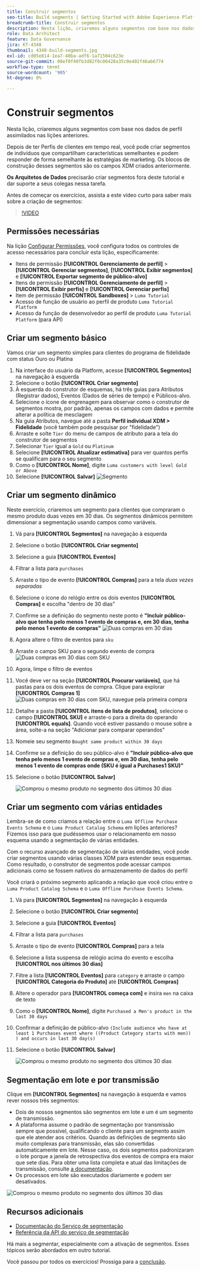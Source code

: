 ```yaml
---
title: Construir segmentos
seo-title: Build segments | Getting Started with Adobe Experience Platform for Data Architects and Data Engineers
breadcrumb-title: Construir segmentos
description: Nesta lição, criaremos alguns segmentos com base nos dados de perfil assimilados nas lições anteriores.
role: Data Architect
feature: Data Governance
jira: KT-4348
thumbnail: 4348-build-segments.jpg
exl-id: cd05e814-1ea7-48ba-adf6-1a71504c623e
source-git-commit: 00ef0f40fb3d82f0c06428a35c0e402f46ab6774
workflow-type: tm+mt
source-wordcount: '905'
ht-degree: 0%

---
```


# Construir segmentos

<!-- 30 min-->
Nesta lição, criaremos alguns segmentos com base nos dados de perfil assimilados nas lições anteriores.

Depois de ter Perfis de clientes em tempo real, você pode criar segmentos de indivíduos que compartilham características semelhantes e podem responder de forma semelhante às estratégias de marketing. Os blocos de construção desses segmentos são os campos XDM criados anteriormente.

**Os Arquitetos de Dados** precisarão criar segmentos fora deste tutorial e dar suporte a seus colegas nessa tarefa.

Antes de começar os exercícios, assista a este vídeo curto para saber mais sobre a criação de segmentos:
>[!VIDEO](https://video.tv.adobe.com/v/27254?learn=on)


## Permissões necessárias

Na lição [Configurar Permissões](configure-permissions.md), você configura todos os controles de acesso necessários para concluir esta lição, especificamente:

* Itens de permissão **[!UICONTROL Gerenciamento de perfil]** > **[!UICONTROL Gerenciar segmentos]**, **[!UICONTROL Exibir segmentos]** e **[!UICONTROL Exportar segmento de público-alvo]**
* Itens de permissão **[!UICONTROL Gerenciamento de perfil]** > **[!UICONTROL Exibir perfis]** e **[!UICONTROL Gerenciar perfis]**
* Item de permissão **[!UICONTROL Sandboxes]** > `Luma Tutorial`
* Acesso de função de usuário ao perfil de produto `Luma Tutorial Platform`
* Acesso da função de desenvolvedor ao perfil de produto `Luma Tutorial Platform` (para API)

## Criar um segmento básico

Vamos criar um segmento simples para clientes do programa de fidelidade com status Ouro ou Platina

1. Na interface do usuário da Platform, acesse **[!UICONTROL Segmentos]** na navegação à esquerda
1. Selecione o botão **[!UICONTROL Criar segmento]**
1. À esquerda do construtor de esquemas, há três guias para Atributos (Registrar dados), Eventos (Dados de séries de tempo) e Públicos-alvo.
1. Selecione o ícone de engrenagem para observar como o construtor de segmentos mostra, por padrão, apenas os campos com dados e permite alterar a política de mesclagem
1. Na guia Atributos, navegue até a pasta **Perfil individual XDM > Fidelidade** (você também pode pesquisar por &quot;fidelidade&quot;)
1. Arraste e solte `Tier` do menu de campos de atributo para a tela do construtor de segmentos
1. Selecionar `Tier` igual a `Gold` ou `Platinum`
1. Selecione **[!UICONTROL Atualizar estimativa]** para ver quantos perfis se qualificam para o seu segmento
1. Como o **[!UICONTROL Nome]**, digite `Luma customers with level Gold or Above`
1. Selecione **[!UICONTROL Salvar]**
   ![Segmento](assets/segment-goldOrAbove.png)

<!--## Build a sequential segment-->

## Criar um segmento dinâmico

Neste exercício, criaremos um segmento para clientes que compraram o mesmo produto duas vezes em 30 dias. Os segmentos dinâmicos permitem dimensionar a segmentação usando campos como variáveis.

1. Vá para **[!UICONTROL Segmentos]** na navegação à esquerda
1. Selecione o botão **[!UICONTROL Criar segmento]**
1. Selecione a guia **[!UICONTROL Eventos]**
1. Filtrar a lista para `purchases`
1. Arraste o tipo de evento **[!UICONTROL Compras]** para a tela _duas vezes separadas_
1. Selecione o ícone do relógio entre os dois eventos **[!UICONTROL Compras]** e escolha &quot;dentro de 30 dias&quot;
1. Confirme se a definição do segmento neste ponto é **&quot;Incluir público-alvo que tenha pelo menos 1 evento de compras e, em 30 dias, tenha pelo menos 1 evento de compras&quot;**
   ![Duas compras em 30 dias](assets/segment-twoPurchases.png)
1. Agora altere o filtro de eventos para `sku`
1. Arraste o campo SKU para o segundo evento de compra
   ![Duas compras em 30 dias com SKU](assets/segment-twoPurchases-addSku.png)
1. Agora, limpe o filtro de eventos
1. Você deve ver na seção **[!UICONTROL Procurar variáveis]**, que há pastas para os dois eventos de compra. Clique para explorar **[!UICONTROL Compras 1]**\
   ![Duas compras em 30 dias com SKU, navegue pela primeira compra](assets/segment-twoPurchases-browsePurchaseOne.png)
1. Detalhe a pasta **[!UICONTROL itens de lista de produtos]**, selecione o campo **[!UICONTROL SKU]** e arraste-o para a direita do operando **[!UICONTROL equals]**. Quando você estiver passando o mouse sobre a área, solte-a na seção &quot;Adicionar para comparar operandos&quot;
1. Nomeie seu segmento `Bought same product within 30 days`
1. Confirme se a definição do seu público-alvo é **&quot;Incluir público-alvo que tenha pelo menos 1 evento de compras e, em 30 dias, tenha pelo menos 1 evento de compras onde (SKU é igual a Purchases1 SKU)&quot;**
1. Selecione o botão **[!UICONTROL Salvar]**

   ![Comprou o mesmo produto no segmento dos últimos 30 dias](assets/segment-boughtSameProduct.png)

## Criar um segmento com várias entidades

Lembra-se de como criamos a relação entre o `Luma Offline Purchase Events Schema` e o `Luma Product Catalog Schema` em lições anteriores? Fizemos isso para que pudéssemos usar o relacionamento em nosso esquema usando a segmentação de várias entidades.

Com o recurso avançado de segmentação de várias entidades, você pode criar segmentos usando várias classes XDM para estender seus esquemas. Como resultado, o construtor de segmentos pode acessar campos adicionais como se fossem nativos do armazenamento de dados do perfil

Você criará o próximo segmento aplicando a relação que você criou entre o `Luma Product Catalog Schema` e o `Luma Offline Purchase Events Schema`.

1. Vá para **[!UICONTROL Segmentos]** na navegação à esquerda
1. Selecione o botão **[!UICONTROL Criar segmento]**
1. Selecione a guia **[!UICONTROL Eventos]**
1. Filtrar a lista para `purchases`
1. Arraste o tipo de evento **[!UICONTROL Compras]** para a tela
1. Selecione a lista suspensa de relógio acima do evento e escolha **[!UICONTROL nos últimos 30 dias]**
1. Filtre a lista **[!UICONTROL Eventos]** para `category` e arraste o campo **[!UICONTROL Categoria do Produto]** até **[!UICONTROL Compras]**
1. Altere o operador para **[!UICONTROL começa com]** e insira `men` na caixa de texto
1. Como o **[!UICONTROL Nome]**, digite `Purchased a Men's product in the last 30 days`
1. Confirmar a definição de público-alvo `(Include audience who have at least 1 Purchases event where ((Product Category starts with men)) ) and occurs in last 30 day(s)`
1. Selecione o botão **[!UICONTROL Salvar]**

   ![Comprou o mesmo produto no segmento dos últimos 30 dias](assets/segment-purchasedMens.png)

## Segmentação em lote e por transmissão

Clique em **[!UICONTROL Segmentos]** na navegação à esquerda e vamos rever nossos três segmentos:

* Dois de nossos segmentos são segmentos em lote e um é um segmento de transmissão.
* A plataforma assume o padrão de segmentação por transmissão sempre que possível, qualificando o cliente para um segmento assim que ele atender aos critérios. Quando as definições de segmento são muito complexas para transmissão, elas são convertidas automaticamente em lote. Nesse caso, os dois segmentos padronizaram o lote porque a janela de retrospectiva dos eventos de compra era maior que sete dias. Para obter uma lista completa e atual das limitações de transmissão, consulte [a documentação](https://experienceleague.adobe.com/docs/experience-platform/segmentation/ui/streaming-segmentation.html).
* Os processos em lote são executados diariamente e podem ser desativados.

![Comprou o mesmo produto no segmento dos últimos 30 dias](assets/segment-review.png)

## Recursos adicionais

* [Documentação do Serviço de segmentação](https://experienceleague.adobe.com/docs/experience-platform/segmentation/home.html?lang=pt-BR)
* [Referência da API do serviço de segmentação](https://www.adobe.io/experience-platform-apis/references/segmentation/)

Há mais a segmentar, especialmente com a ativação de segmentos. Esses tópicos serão abordados em outro tutorial.

Você passou por todos os exercícios! Prossiga para a [conclusão](conclusion.md).
